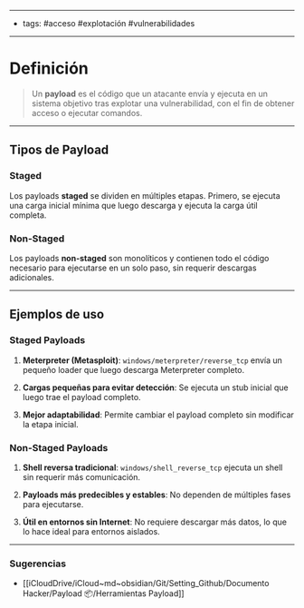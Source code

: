 
---
- tags: #acceso #explotación #vulnerabilidades 
---

# Definición


> Un **payload** es el código que un atacante envía y ejecuta en un sistema objetivo tras explotar una vulnerabilidad, con el fin de obtener acceso o ejecutar comandos.

---

## Tipos de Payload

### **Staged**

Los payloads **staged** se dividen en múltiples etapas. Primero, se ejecuta una carga inicial mínima que luego descarga y ejecuta la carga útil completa.

### **Non-Staged**

Los payloads **non-staged** son monolíticos y contienen todo el código necesario para ejecutarse en un solo paso, sin requerir descargas adicionales.

---

## Ejemplos de uso

### **Staged Payloads**

1. **Meterpreter (Metasploit)**: `windows/meterpreter/reverse_tcp` envía un pequeño loader que luego descarga Meterpreter completo.
    
2. **Cargas pequeñas para evitar detección**: Se ejecuta un stub inicial que luego trae el payload completo.
    
3. **Mejor adaptabilidad**: Permite cambiar el payload completo sin modificar la etapa inicial.
    

### **Non-Staged Payloads**

1. **Shell reversa tradicional**: `windows/shell_reverse_tcp` ejecuta un shell sin requerir más comunicación.
    
2. **Payloads más predecibles y estables**: No dependen de múltiples fases para ejecutarse.
    
3. **Útil en entornos sin Internet**: No requiere descargar más datos, lo que lo hace ideal para entornos aislados.

---
### Sugerencias

- [[iCloudDrive/iCloud~md~obsidian/Git/Setting_Github/Documento Hacker/Payload 📦/Herramientas Payload]] 